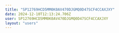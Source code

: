 ```yaml
---
title: "SP12769HCD5MM0K0AV470DJGMQ0D47SCF4CCAXJXY"
date: 2024-12-10T12:13:24.706Z
user: SP12769HCD5MM0K0AV470DJGMQ0D47SCF4CCAXJXY
layout: "users"
---
```

    